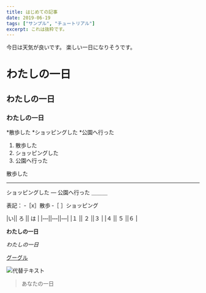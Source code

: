 ```yaml
---
title: はじめての記事
date: 2019-06-19
tags: ["サンプル", "チュートリアル"]
excerpt: これは抜粋です。
---
```

今日は天気が良いです。  楽しい一日になりそうです。
# わたしの一日
## わたしの一日
### わたしの一日

*散歩した
*ショッピングした
*公園へ行った

1. 散歩した
2. ショッピングした
3. 公園へ行った

散歩した
***
ショッピングした
—
公園へ行った
＿＿＿

表記：
‐［x］散歩
‐［ ］ショッピング

|い|| ろ || は |
|‐‐‐||‐‐‐||‐‐‐|
|１ || ２ ||３ |
|４ || ５ ||６ |

**わたしの一日**

*わたしの一日*

[グーグル](http://www.google.co.jp)

![代替テキスト](URL )

> あなたの一日

